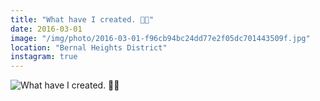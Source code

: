 ```yaml
---
title: "What have I created. 📸🐛"
date: 2016-03-01
image: "/img/photo/2016-03-01-f96cb94bc24dd77e2f05dc701443509f.jpg"
location: "Bernal Heights District"
instagram: true
---
```


![What have I created. 📸🐛](/img/photo/2016-03-01-f96cb94bc24dd77e2f05dc701443509f.jpg)
